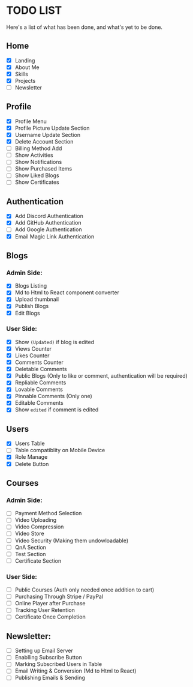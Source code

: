# **TODO LIST**

Here's a list of what has been done, and what's yet to be done.

## Home

-   [x] Landing
-   [x] About Me
-   [x] Skills
-   [x] Projects
-   [ ] Newsletter

## Profile

-   [x] Profile Menu
-   [x] Profile Picture Update Section
-   [x] Username Update Section
-   [x] Delete Account Section
-   [ ] Billing Method Add
-   [ ] Show Activities
-   [ ] Show Notifications
-   [ ] Show Purchased Items
-   [ ] Show Liked Blogs
-   [ ] Show Certificates

## Authentication

-   [x] Add Discord Authentication
-   [x] Add GitHub Authentication
-   [ ] Add Google Authentication
-   [x] Email Magic Link Authentication

## Blogs

### Admin Side:

-   [x] Blogs Listing
-   [x] Md to Html to React component converter
-   [x] Upload thumbnail
-   [x] Publish Blogs
-   [x] Edit Blogs

### User Side:

-   [x] Show `(Updated)` if blog is edited
-   [x] Views Counter
-   [x] Likes Counter
-   [x] Comments Counter
-   [x] Deletable Comments
-   [x] Public Blogs (Only to like or comment, authentication will be required)
-   [x] Repliable Comments
-   [x] Lovable Comments
-   [x] Pinnable Comments (Only one)
-   [x] Editable Comments
-   [x] Show `edited` if comment is edited

## Users

-   [x] Users Table
-   [ ] Table compatiblity on Mobile Device
-   [x] Role Manage
-   [x] Delete Button

## Courses

### Admin Side:

-   [ ] Payment Method Selection
-   [ ] Video Uploading
-   [ ] Video Compression
-   [ ] Video Store
-   [ ] Video Security (Making them undowloadable)
-   [ ] QnA Section
-   [ ] Test Section
-   [ ] Certificate Section

### User Side:

-   [ ] Public Courses (Auth only needed once addition to cart)
-   [ ] Purchasing Through Stripe / PayPal
-   [ ] Online Player after Purchase
-   [ ] Tracking User Retention
-   [ ] Certificate Once Completion

## Newsletter:

-   [ ] Setting up Email Server
-   [ ] Enablling Subscribe Button
-   [ ] Marking Subscribed Users in Table
-   [ ] Email Writing & Conversion (Md to Html to React)
-   [ ] Publishing Emails & Sending
